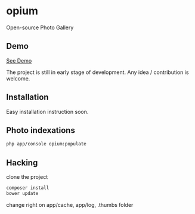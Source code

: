 opium
=====

Open-source Photo Gallery

## Demo

[See Demo](http://opium.github.io/)

The project is still in early stage of development. Any idea / contribution is welcome.

## Installation
Easy installation instruction soon.

## Photo indexations
```sh
php app/console opium:populate
```

## Hacking
clone the project
```sh
composer install
bower update
```
change right on app/cache, app/log, .thumbs folder
